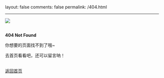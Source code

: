 layout: false
comments:  false
permalink:  /404.html

---

<html>

<head>
    <meta charset="utf-8">
    <meta http-equiv="X-UA-Compatible" content="IE=edge">
    <meta name="viewport" content="width=device-width, initial-scale=1">
    <!-- 上述3个meta标签*必须*放在最前面，任何其他内容都*必须*跟随其后！ -->
    <title>404 Error</title>
    <!-- Bootstrap -->
    <link href="css/bootstrap.min.css" rel="stylesheet">
    <!-- HTML5 shim 和 Respond.js 是为了让 IE8 支持 HTML5 元素和媒体查询（media queries）功能 -->
    <!-- 警告：通过 file:// 协议（就是直接将 html 页面拖拽到浏览器中）访问页面时 Respond.js 不起作用 -->
    <!--[if lt IE 9]>
      <script src="https://cdn.bootcss.com/html5shiv/3.7.3/html5shiv.min.js"></script>
      <script src="https://cdn.bootcss.com/respond.js/1.4.2/respond.min.js"></script>
    <![endif]-->
</head>

<body>
    <div class="container">
        <div class="row">
            <div class="col-md-8 col-md-offset-2">
                <img src="images/404.png" class="img-responsive center-block">
            </div>
            <div class="col-md-8 col-md-offset-2">
                <br/>
                <p class="h1"><strong>404 Not Found</strong></p>
                <p class="h2">你想要的页面找不到了哦~</p>
                <p class="h2">去首页看看吧，还可以留言呐！</p>
                <p>
                    <br/>
                    <a class="btn btn-primary btn-lg" href="/" role="button">返回首页</a>
                </p>
            </div>
        </div>
    </div>
    <!-- jQuery (Bootstrap 的所有 JavaScript 插件都依赖 jQuery，所以必须放在前边) -->
    <script src="js/jquery-3.2.1.min.js"></script>
    <!-- 加载 Bootstrap 的所有 JavaScript 插件。你也可以根据需要只加载单个插件。 -->
    <script src="js/bootstrap.min.js"></script>
</body>

</html>